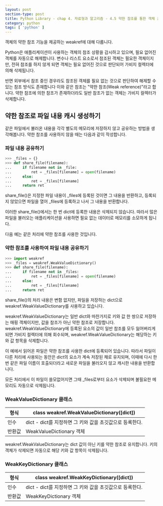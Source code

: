 ```yaml
---
layout: post
section-type: post
title: Python Library - chap 4. 자료형과 알고리즘 - 4.5 약한 참조를 통한 객체 관리
category: python
tags: [ 'python' ]
---
```

객체의 약한 참조 기능을 제공하는 weakref에 대해 다룹니다.  

Python은 애플리케이션이 사용하는 객체의 참조 상황을 감시하고 있으며, 필요 없어진 객체를 자동으로 해제합니다. 변수나 리스트 요소로서 참조된 객체는 필요한 객체이지만, 전혀 참조를 하지 않게 되면 객체는 필요 없어진 것으로 판단되어 가비지 컬렉터에 의해 삭제됩니다.  

반면 외부에서 참조 중인 경우라도 참조된 객체를 필요 없는 것으로 판단하여 해제할 수 있는 참조 방식도 존재합니다 이와 같은 참조는 "약한 참조(Weak reference)"라고 합니다. 약한 참조에 의한 참조가 존재하더라도 일반 참조가 없는 객체는 가비지 컬렉터가 삭제합니다.

## 약한 참조로 파일 내용 캐시 생성하기
같은 파일에서 불러온 내용을 각각 별도의 메모리에 저장하지 않고 공유하는 방법을 생각해봅니다. 약한 참조를 사용하지 않을 때는 다음과 같이 작성합니다.

### 파일 내용 공유하기

```python
>>> _files = {}
>>> def share_file(filename):
...     if filename not in _file:
...         ret = _files[filename] = open(filename)
...     else:
...         ret = _files[filename]
...     return ret
```

share_file()은 지정한 파일 내용이 \_files에 등록된 것이면 그 내용을 반환하고, 등록되지 않았으면 파일을 열어 \_files에 등록하고 나서 그 내용을 반환합나다.  

이러한 share_file()에서는 한 번 dict에 등록한 내용은 삭제되지 않습니다. 따라서 많은 파일을 불러오는 애플리케이션을 사용하면 필요 없는 데이터로 메모리를 소모하게 됩니다.  

다음 예는 같은 처리에 약한 참조를 사용한 것입니다.

### 약한 참조를 사용하여 파일 내용 공유하기

```python
>>> import weakref
>>> _files = weakref.WeakValueDictionary()
>>> def share_file(filename):
...     if filename not in _files:
...         ret = _files[filename] = open(filename)
...     else:
...         ret = _files[filename]
...     return ret
```

share_file()의 처리 내용은 변함 없지만, 파일을 저장하는 dict으로 weakref.WeakValueDictionary를 사용하고 있습니다.  

weakref.WeakValueDictionary는 일반 dict와 마찬가지로 키와 값 한 쌍으로 저장하는 매핑 객체이지만, 값을 참조가 아닌 약한 참조로 저장합니다. weakref.WeakValueDictionary에 등록된 요소의 값이 일반 참조를 모두 잃어버리게 되면 가비지 컬렉터에 의해 회수되며, weakref.WeakValueDictionary는 해당하는 키와 값 항목을 삭제합니다.  

이 예에서 읽어온 파일은 약한 참조를 사용한 dict에 등록되어 있습니다. 따라서 파일이 다른 처리에 사용되는 동안은 dict의 요소가 계속 저장된 채로 유지되며, 이때에 다시 한번 같은 파일 이름이 호출되더라고 새로운 파일을 불러오지 않고 캐시한 내용을 반환합니다.  

모든 처리에서 이 파일이 쓸모없어지면 그때 \_files로부터 요소가 삭제되며 불필요한 메모리도 자동으로 삭제됩니다.

### WeakValueDictionary 클래스

형식 | class weakref.WeakValueDictionary([dict])
---|---
인수 | dict - dict를 지정하면 그 키와 값을 초깃값으로 등록한다.
반환값 | WeakValueDictionary 객체

weakref.WeakValueDictionary는 dict 값이 아닌 키를 약한 참조로 유지합니다. 키의 객체가 삭제되면 자동으로 해당 키와 값 항목이 삭제됩니다.

### WeakKeyDictionary 클래스

형식 | class weakref.WeakKeyDictionary([dict])
---|---
인수 | dict - dict를 지정하면 그 키와 값을 초깃값으로 등록한다.
반환값 | WeakKeyDictionary 객체
